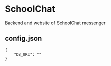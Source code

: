 # SchoolChat
Backend and website of SchoolChat messenger

## config.json
```
{
    "DB_URI": ""
}
```
